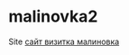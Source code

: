 # malinovka2
Site
<a href="https://andry-93.github.io/malinovka2/index.html">сайт визитка малиновка</a>
